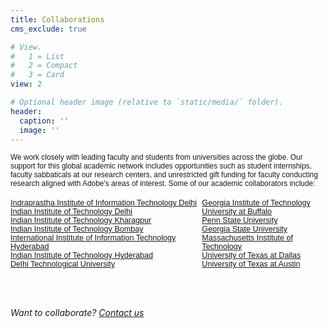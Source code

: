 ```yaml
---
title: Collaborations
cms_exclude: true

# View.
#   1 = List
#   2 = Compact
#   3 = Card
view: 2

# Optional header image (relative to `static/media/` folder).
header:
  caption: ''
  image: ''
---
```


<div style="font-size: 0.85em; font-family: adobe-clean, sans-serif;">
We work closely with leading faculty and students from universities across the globe. Our support for this global academic network includes opportunities such as student internships, faculty sabbaticals at our research centers, and unrestricted gift funding for faculty conducting research aligned with Adobe's areas of interest. Some of our academic collaborators include:
</div>

<br>

<div style="font-size: 0.9em; font-family: adobe-clean, sans-serif; display: flex; justify-content: space-between;">
  <div>
    <a href="https://www.iiitd.ac.in/">Indraprastha Institute of Information Technology Delhi</a><br>
    <a href="https://home.iitd.ac.in/">Indian Institute of Technology Delhi</a><br>
    <a href="http://www.iitkgp.ac.in/">Indian Institute of Technology Kharagpur</a><br>
    <a href="https://www.iitb.ac.in/">Indian Institute of Technology Bombay</a><br>
    <a href="https://www.iiit.ac.in/">International Institute of Information Technology Hyderabad</a><br>
    <a href="https://iith.ac.in/">Indian Institute of Technology Hyderabad</a><br>
    <a href="http://dtu.ac.in/">Delhi Technological University</a>
  </div>
  <div>
    <a href="https://www.gatech.edu/">Georgia Institute of Technology</a><br>
    <a href="https://www.buffalo.edu/">University at Buffalo</a><br>
    <a href="https://www.psu.edu/">Penn State University</a><br>
    <a href="https://www.gsu.edu/">Georgia State University</a><br>
    <a href="https://www.mit.edu/">Massachusetts Institute of Technology</a><br>
    <a href="https://www.utdallas.edu/">University of Texas at Dallas</a><br>
    <a href="https://www.utexas.edu/">University of Texas at Austin</a>
  </div>
</div>

<br><br>

*Want to collaborate? [Contact us](mailto:your-email@adobe.com)* 
